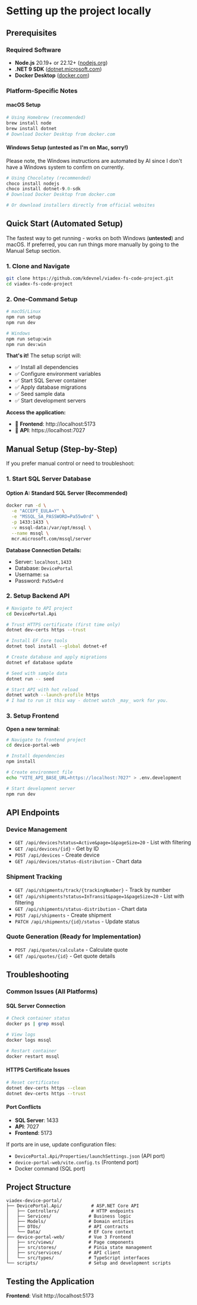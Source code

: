 # Setting up the project locally

## Prerequisites

### Required Software
- **Node.js** 20.19+ or 22.12+ ([nodejs.org](https://nodejs.org))
- **.NET 9 SDK** ([dotnet.microsoft.com](https://dotnet.microsoft.com))
- **Docker Desktop** ([docker.com](https://docker.com))

### Platform-Specific Notes

#### macOS Setup
```bash
# Using Homebrew (recommended)
brew install node
brew install dotnet
# Download Docker Desktop from docker.com
```

#### Windows Setup (**untested as I'm on Mac, sorry!**)
Please note, the Windows instructions are automated by AI since I don't have a Windows system to confirm on currently.

```powershell
# Using Chocolatey (recommended)
choco install nodejs
choco install dotnet-9.0-sdk
# Download Docker Desktop from docker.com

# Or download installers directly from official websites
```

## Quick Start (Automated Setup)

The fastest way to get running - works on both Windows (**untested**) and macOS. If preferred, you can run things more manually by going to the Manual Setup section.

### 1. Clone and Navigate
```bash
git clone https://github.com/kdevnel/viadex-fs-code-project.git
cd viadex-fs-code-project
```

### 2. One-Command Setup
```bash
# macOS/Linux
npm run setup
npm run dev

# Windows
npm run setup:win
npm run dev:win
```

**That's it!** The setup script will:
- ✅ Install all dependencies
- ✅ Configure environment variables
- ✅ Start SQL Server container
- ✅ Apply database migrations
- ✅ Seed sample data
- ✅ Start development servers

**Access the application:**
- 🎨 **Frontend**: http://localhost:5173
- 🔧 **API**: https://localhost:7027

## Manual Setup (Step-by-Step)

If you prefer manual control or need to troubleshoot:

### 1. Start SQL Server Database

#### Option A: Standard SQL Server (Recommended)
```bash
docker run -d \
  -e "ACCEPT_EULA=Y" \
  -e "MSSQL_SA_PASSWORD=Pa55w0rd" \
  -p 1433:1433 \
  -v mssql-data:/var/opt/mssql \
  --name mssql \
  mcr.microsoft.com/mssql/server
```

**Database Connection Details:**
- Server: `localhost,1433`
- Database: `DevicePortal`
- Username: `sa`
- Password: `Pa55w0rd`

### 2. Setup Backend API

```bash
# Navigate to API project
cd DevicePortal.Api

# Trust HTTPS certificate (first time only)
dotnet dev-certs https --trust

# Install EF Core tools
dotnet tool install --global dotnet-ef

# Create database and apply migrations
dotnet ef database update

# Seed with sample data
dotnet run -- seed

# Start API with hot reload
dotnet watch --launch-profile https
# I had to run it this way - dotnet watch _may_ work for you.
```

### 3. Setup Frontend

**Open a new terminal:**
```bash
# Navigate to frontend project
cd device-portal-web

# Install dependencies
npm install

# Create environment file
echo "VITE_API_BASE_URL=https://localhost:7027" > .env.development

# Start development server
npm run dev
```

## API Endpoints

### Device Management
- `GET /api/devices?status=Active&page=1&pageSize=20` - List with filtering
- `GET /api/devices/{id}` - Get by ID
- `POST /api/devices` - Create device
- `GET /api/devices/status-distribution` - Chart data

### Shipment Tracking
- `GET /api/shipments/track/{trackingNumber}` - Track by number
- `GET /api/shipments?status=InTransit&page=1&pageSize=20` - List with filtering
- `GET /api/shipments/status-distribution` - Chart data
- `POST /api/shipments` - Create shipment
- `PATCH /api/shipments/{id}/status` - Update status

### Quote Generation (Ready for Implementation)
- `POST /api/quotes/calculate` - Calculate quote
- `GET /api/quotes/{id}` - Get quote details

## Troubleshooting

### Common Issues (All Platforms)

#### SQL Server Connection
```bash
# Check container status
docker ps | grep mssql

# View logs
docker logs mssql

# Restart container
docker restart mssql
```

#### HTTPS Certificate Issues
```bash
# Reset certificates
dotnet dev-certs https --clean
dotnet dev-certs https --trust
```

#### Port Conflicts
- **SQL Server**: 1433
- **API**: 7027  
- **Frontend**: 5173

If ports are in use, update configuration files:
- `DevicePortal.Api/Properties/launchSettings.json` (API port)
- `device-portal-web/vite.config.ts` (Frontend port)
- Docker command (SQL port)

## Project Structure

```
viadex-device-portal/
├── DevicePortal.Api/           # ASP.NET Core API
│   ├── Controllers/            # HTTP endpoints
│   ├── Services/              # Business logic
│   ├── Models/                # Domain entities
│   ├── DTOs/                  # API contracts
│   └── Data/                  # EF Core context
├── device-portal-web/         # Vue 3 Frontend
│   ├── src/views/             # Page components
│   ├── src/stores/            # Pinia state management
│   ├── src/services/          # API client
│   └── src/types/             # TypeScript interfaces
└── scripts/                   # Setup and development scripts
```

## Testing the Application

**Frontend**: Visit http://localhost:5173